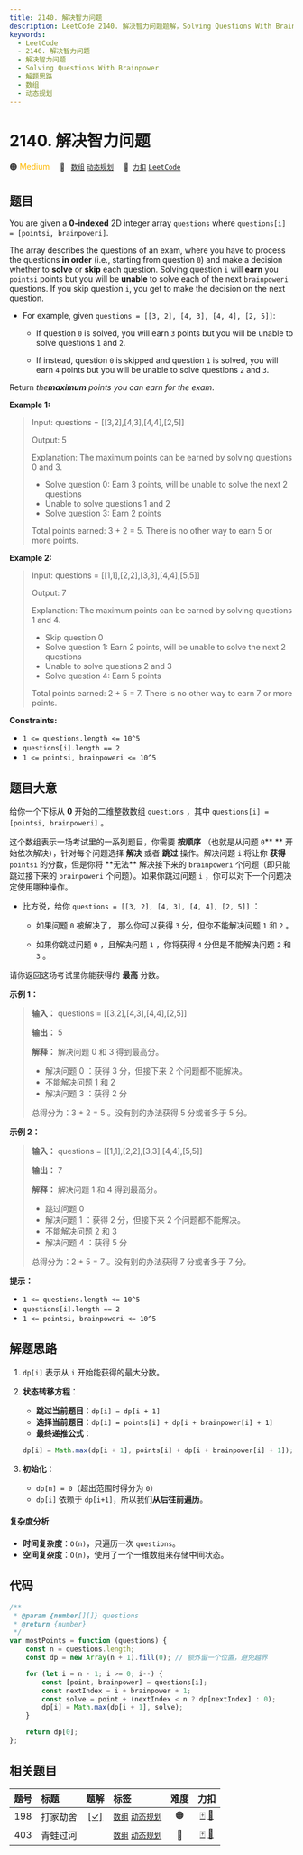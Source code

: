 ```yaml
---
title: 2140. 解决智力问题
description: LeetCode 2140. 解决智力问题题解，Solving Questions With Brainpower，包含解题思路、复杂度分析以及完整的 JavaScript 代码实现。
keywords:
  - LeetCode
  - 2140. 解决智力问题
  - 解决智力问题
  - Solving Questions With Brainpower
  - 解题思路
  - 数组
  - 动态规划
---
```


# 2140. 解决智力问题

🟠 <font color=#ffb800>Medium</font>&emsp; 🔖&ensp; [`数组`](/tag/array.md) [`动态规划`](/tag/dynamic-programming.md)&emsp; 🔗&ensp;[`力扣`](https://leetcode.cn/problems/solving-questions-with-brainpower) [`LeetCode`](https://leetcode.com/problems/solving-questions-with-brainpower)

## 题目

You are given a **0-indexed** 2D integer array `questions` where `questions[i]
= [pointsi, brainpoweri]`.

The array describes the questions of an exam, where you have to process the
questions **in order** (i.e., starting from question `0`) and make a decision
whether to **solve** or **skip** each question. Solving question `i` will
**earn** you `pointsi` points but you will be **unable** to solve each of the
next `brainpoweri` questions. If you skip question `i`, you get to make the
decision on the next question.

- For example, given `questions = [[3, 2], [4, 3], [4, 4], [2, 5]]`:

  - If question `0` is solved, you will earn `3` points but you will be unable to solve questions `1` and `2`.

  - If instead, question `0` is skipped and question `1` is solved, you will earn `4` points but you will be unable to solve questions `2` and `3`.

Return _the**maximum** points you can earn for the exam_.

**Example 1:**

> Input: questions = [[3,2],[4,3],[4,4],[2,5]]
>
> Output: 5
>
> Explanation: The maximum points can be earned by solving questions 0 and 3.
>
> - Solve question 0: Earn 3 points, will be unable to solve the next 2 questions
> - Unable to solve questions 1 and 2
> - Solve question 3: Earn 2 points
>
> Total points earned: 3 + 2 = 5. There is no other way to earn 5 or more points.

**Example 2:**

> Input: questions = [[1,1],[2,2],[3,3],[4,4],[5,5]]
>
> Output: 7
>
> Explanation: The maximum points can be earned by solving questions 1 and 4.
>
> - Skip question 0
> - Solve question 1: Earn 2 points, will be unable to solve the next 2 questions
> - Unable to solve questions 2 and 3
> - Solve question 4: Earn 5 points
>
> Total points earned: 2 + 5 = 7. There is no other way to earn 7 or more points.

**Constraints:**

- `1 <= questions.length <= 10^5`
- `questions[i].length == 2`
- `1 <= pointsi, brainpoweri <= 10^5`

## 题目大意

给你一个下标从 **0** 开始的二维整数数组 `questions` ，其中 `questions[i] = [pointsi,
brainpoweri]` 。

这个数组表示一场考试里的一系列题目，你需要 **按顺序** （也就是从问题 `0`\*\* ** 开始依次解决），针对每个问题选择 **解决** 或者
**跳过** 操作。解决问题 `i` 将让你 **获得** `pointsi` 的分数，但是你将 **无法\*\* 解决接下来的
`brainpoweri` 个问题（即只能跳过接下来的 `brainpoweri` 个问题）。如果你跳过问题 `i` ，你可以对下一个问题决定使用哪种操作。

- 比方说，给你 `questions = [[3, 2], [4, 3], [4, 4], [2, 5]]` ：

  - 如果问题 `0` 被解决了， 那么你可以获得 `3` 分，但你不能解决问题 `1` 和 `2` 。

  - 如果你跳过问题 `0` ，且解决问题 `1` ，你将获得 `4` 分但是不能解决问题 `2` 和 `3` 。

请你返回这场考试里你能获得的 **最高** 分数。

**示例 1：**

> **输入：** questions = [[3,2],[4,3],[4,4],[2,5]]
>
> **输出：** 5
>
> **解释：** 解决问题 0 和 3 得到最高分。
>
> - 解决问题 0 ：获得 3 分，但接下来 2 个问题都不能解决。
> - 不能解决问题 1 和 2
> - 解决问题 3 ：获得 2 分
>
> 总得分为：3 + 2 = 5 。没有别的办法获得 5 分或者多于 5 分。

**示例 2：**

> **输入：** questions = [[1,1],[2,2],[3,3],[4,4],[5,5]]
>
> **输出：** 7
>
> **解释：** 解决问题 1 和 4 得到最高分。
>
> - 跳过问题 0
> - 解决问题 1 ：获得 2 分，但接下来 2 个问题都不能解决。
> - 不能解决问题 2 和 3
> - 解决问题 4 ：获得 5 分
>
> 总得分为：2 + 5 = 7 。没有别的办法获得 7 分或者多于 7 分。

**提示：**

- `1 <= questions.length <= 10^5`
- `questions[i].length == 2`
- `1 <= pointsi, brainpoweri <= 10^5`

## 解题思路

1. `dp[i]` 表示从 `i` 开始能获得的最大分数。
2. **状态转移方程**：

   - **跳过当前题目**：`dp[i] = dp[i + 1]`
   - **选择当前题目**：`dp[i] = points[i] + dp[i + brainpower[i] + 1]`
   - **最终递推公式**：

   ```js
   dp[i] = Math.max(dp[i + 1], points[i] + dp[i + brainpower[i] + 1]);
   ```

3. **初始化**：

   - `dp[n] = 0`（超出范围时得分为 `0`）
   - `dp[i]` 依赖于 `dp[i+1]`，所以我们**从后往前遍历**。

#### 复杂度分析

- **时间复杂度**：`O(n)`，只遍历一次 `questions`。
- **空间复杂度**：`O(n)`，使用了一个一维数组来存储中间状态。

## 代码

```javascript
/**
 * @param {number[][]} questions
 * @return {number}
 */
var mostPoints = function (questions) {
	const n = questions.length;
	const dp = new Array(n + 1).fill(0); // 额外留一个位置，避免越界

	for (let i = n - 1; i >= 0; i--) {
		const [point, brainpower] = questions[i];
		const nextIndex = i + brainpower + 1;
		const solve = point + (nextIndex < n ? dp[nextIndex] : 0);
		dp[i] = Math.max(dp[i + 1], solve);
	}

	return dp[0];
};
```

## 相关题目

<!-- prettier-ignore -->
| 题号 | 标题 | 题解 | 标签 | 难度 | 力扣 |
| :------: | :------ | :------: | :------ | :------: | :------: |
| 198 | 打家劫舍 | [[✓]](/problem/0198.md) |  [`数组`](/tag/array.md) [`动态规划`](/tag/dynamic-programming.md) | 🟠 | [🀄️](https://leetcode.cn/problems/house-robber) [🔗](https://leetcode.com/problems/house-robber) |
| 403 | 青蛙过河 |  |  [`数组`](/tag/array.md) [`动态规划`](/tag/dynamic-programming.md) | 🔴 | [🀄️](https://leetcode.cn/problems/frog-jump) [🔗](https://leetcode.com/problems/frog-jump) |